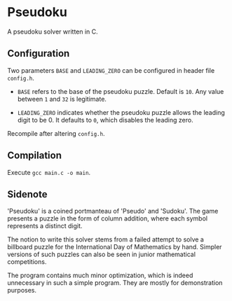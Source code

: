 # Pseudoku

A pseudoku solver written in C.

## Configuration

Two parameters `BASE` and `LEADING_ZERO` can be configured in header file `config.h`.

- `BASE` refers to the base of the pseudoku puzzle. Default is `10`. Any value between `1` and `32` is legitimate.

- `LEADING_ZERO` indicates whether the pseudoku puzzle allows the leading digit to be 0. It defaults to `0`, which disables the leading zero.

Recompile after altering `config.h`.

## Compilation

Execute `gcc main.c -o main`.

## Sidenote

'Pseudoku' is a coined portmanteau of 'Pseudo' and 'Sudoku'. The game presents a puzzle in the form of column addition, where each symbol represents a distinct digit. 

The notion to write this solver stems from a failed attempt to solve a billboard puzzle for the International Day of Mathematics by hand. Simpler versions of such puzzles can also be seen in junior mathematical competitions.

The program contains much minor optimization, which is indeed unnecessary in such a simple program. They are mostly for demonstration purposes.
